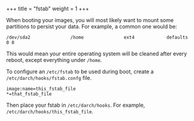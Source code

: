 +++
title = "fstab"
weight = 1
+++

When booting your images, you will most likely want to mount some partitions to persist your data. For example, a common one would be:

```
/dev/sda2               /home               ext4            defaults        0 0
```

This would mean your entire operating system will be cleaned after every reboot, except everything under ```/home```.

To configure an ```/etc/fstab``` to be used during boot, create a ```/etc/darch/hooks/fstab.confg``` file.

```
image:name=this_fstab_file
*=that_fstab_file
```

Then place your fstab in ```/etc/darch/hooks```. For example, ```/etc/darch/hooks/this_fstab_file```.
